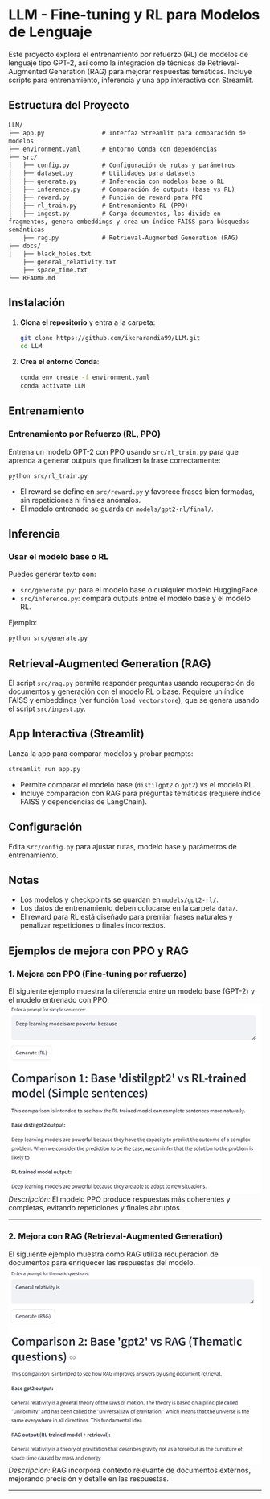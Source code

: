 # LLM - Fine-tuning y RL para Modelos de Lenguaje

Este proyecto explora el entrenamiento por refuerzo (RL) de modelos de lenguaje tipo GPT-2, así como la integración de técnicas de Retrieval-Augmented Generation (RAG) para mejorar respuestas temáticas. Incluye scripts para entrenamiento, inferencia y una app interactiva con Streamlit.

## Estructura del Proyecto

```
LLM/
├── app.py                # Interfaz Streamlit para comparación de modelos
├── environment.yaml      # Entorno Conda con dependencias
├── src/
│   ├── config.py         # Configuración de rutas y parámetros
│   ├── dataset.py        # Utilidades para datasets
│   ├── generate.py       # Inferencia con modelos base o RL
│   ├── inference.py      # Comparación de outputs (base vs RL)
│   ├── reward.py         # Función de reward para PPO
│   ├── rl_train.py       # Entrenamiento RL (PPO)
│   ├── ingest.py         # Carga documentos, los divide en fragmentos, genera embeddings y crea un índice FAISS para búsquedas semánticas
    ├── rag.py            # Retrieval-Augmented Generation (RAG)
├── docs/
│   ├── black_holes.txt         
    ├── general_relativity.txt 
    ├── space_time.txt       
└── README.md
```

## Instalación

1. **Clona el repositorio** y entra a la carpeta:

   ```bash
   git clone https://github.com/ikerarandia99/LLM.git
   cd LLM
   ```

2. **Crea el entorno Conda**:

   ```bash
   conda env create -f environment.yaml
   conda activate LLM
   ```

## Entrenamiento

### Entrenamiento por Refuerzo (RL, PPO)

Entrena un modelo GPT-2 con PPO usando `src/rl_train.py` para que aprenda a generar outputs que finalicen la frase correctamente:

```bash
python src/rl_train.py
```

- El reward se define en `src/reward.py` y favorece frases bien formadas, sin repeticiones ni finales anómalos.
- El modelo entrenado se guarda en `models/gpt2-rl/final/`.

## Inferencia

### Usar el modelo base o RL

Puedes generar texto con:

- `src/generate.py`: para el modelo base o cualquier modelo HuggingFace.
- `src/inference.py`: compara outputs entre el modelo base y el modelo RL.

Ejemplo:

```bash
python src/generate.py
```

## Retrieval-Augmented Generation (RAG)

El script `src/rag.py` permite responder preguntas usando recuperación de documentos y generación con el modelo RL o base. Requiere un índice FAISS y embeddings (ver función `load_vectorstore`), que se genera usando el script `src/ingest.py`. 

## App Interactiva (Streamlit)

Lanza la app para comparar modelos y probar prompts:

```bash
streamlit run app.py
```

- Permite comparar el modelo base (`distilgpt2` o `gpt2`) vs el modelo RL.
- Incluye comparación con RAG para preguntas temáticas (requiere índice FAISS y dependencias de LangChain).

## Configuración

Edita `src/config.py` para ajustar rutas, modelo base y parámetros de entrenamiento.

## Notas

- Los modelos y checkpoints se guardan en `models/gpt2-rl/`.
- Los datos de entrenamiento deben colocarse en la carpeta `data/`.
- El reward para RL está diseñado para premiar frases naturales y penalizar repeticiones o finales incorrectos.

## Ejemplos de mejora con PPO y RAG

### 1. Mejora con PPO (Fine-tuning por refuerzo)
El siguiente ejemplo muestra la diferencia entre un modelo base (GPT-2) y el modelo entrenado con PPO.  
![Mejora PPO](docs/images/RL_example.png)  
*Descripción:* El modelo PPO produce respuestas más coherentes y completas, evitando repeticiones y finales abruptos.

---

### 2. Mejora con RAG (Retrieval-Augmented Generation)
El siguiente ejemplo muestra cómo RAG utiliza recuperación de documentos para enriquecer las respuestas del modelo.  
![Mejora RAG](docs/images/RAG_example.png)  
*Descripción:* RAG incorpora contexto relevante de documentos externos, mejorando precisión y detalle en las respuestas.

---